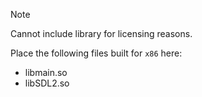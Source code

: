> [!NOTE]
> Cannot include library for licensing reasons.  

Place the following files built for `x86` here:
  * libmain.so
  * libSDL2.so

